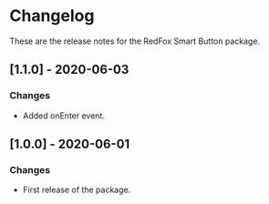 # Changelog
These are the release notes for the RedFox Smart Button package.

## [1.1.0] - 2020-06-03
### Changes
- Added onEnter event.

## [1.0.0] - 2020-06-01
### Changes
- First release of the package.